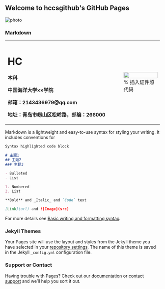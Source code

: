 ## Welcome to hccsgithub's GitHub Pages
![photo](/image/welcome.jpeg)
### Markdown

<table border="0">
  <tr>
    <td width="75%">
      <h1>HC</h1>
      <p><b>本科</b></p>
      <p><b>中国海洋大学××学院</b></p>
      <p><b>邮箱：2143436979@qq.com</b></p>
      <p><b>地址：青岛市崂山区松岭路，邮编：266000</b></p>
    </td>
    <td width="25%">
      <img src="https://gimg2.baidu.com/image_search/src=http%3A%2F%2Fc-ssl.duitang.com%2Fuploads%2Fitem%2F202004%2F11%2F20200411200644_fyukv.jpg&refer=http%3A%2F%2Fc-ssl.duitang.com&app=2002&size=f9999,10000&q=a80&n=0&g=0n&fmt=auto?sec=1653010743&t=29b0ef6922cc83cfe9f8394db52924dc" width="100%">      % 插入证件照代码
    </td>
  </tr>
</table>

Markdown is a lightweight and easy-to-use syntax for styling your writing. It includes conventions for

```markdown
Syntax highlighted code block

# 主题1
## 主题2
### 主题3

- Bulleted
- List

1. Numbered
2. List

**Bold** and _Italic_ and `Code` text

[Link](url) and ![Image](src)
```

For more details see [Basic writing and formatting syntax](https://docs.github.com/en/github/writing-on-github/getting-started-with-writing-and-formatting-on-github/basic-writing-and-formatting-syntax).

### Jekyll Themes

Your Pages site will use the layout and styles from the Jekyll theme you have selected in your [repository settings](https://github.com/hccsgithub/hccsgithub.github.io/settings/pages). The name of this theme is saved in the Jekyll `_config.yml` configuration file.

### Support or Contact

Having trouble with Pages? Check out our [documentation](https://docs.github.com/categories/github-pages-basics/) or [contact support](https://support.github.com/contact) and we’ll help you sort it out.
